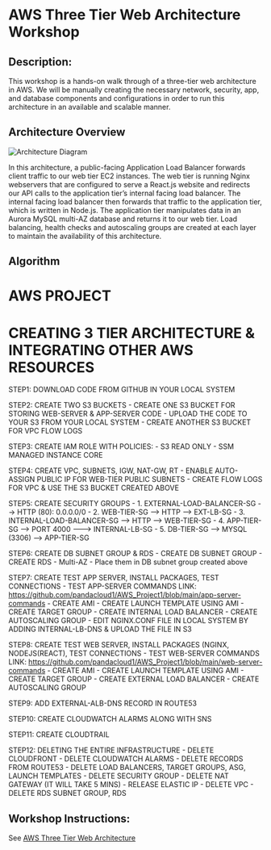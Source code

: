 # AWS Three Tier Web Architecture Workshop

## Description: 
This workshop is a hands-on walk through of a three-tier web architecture in AWS. We will be manually creating the necessary network, security, app, and database components and configurations in order to run this architecture in an available and scalable manner.

## Architecture Overview
![Architecture Diagram](https://github.com/aws-samples/aws-three-tier-web-architecture-workshop/blob/main/application-code/web-tier/src/assets/3TierArch.png)

In this architecture, a public-facing Application Load Balancer forwards client traffic to our web tier EC2 instances. The web tier is running Nginx webservers that are configured to serve a React.js website and redirects our API calls to the application tier’s internal facing load balancer. The internal facing load balancer then forwards that traffic to the application tier, which is written in Node.js. The application tier manipulates data in an Aurora MySQL multi-AZ database and returns it to our web tier. Load balancing, health checks and autoscaling groups are created at each layer to maintain the availability of this architecture.

## Algorithm
# AWS PROJECT
# CREATING 3 TIER ARCHITECTURE & INTEGRATING OTHER AWS RESOURCES

STEP1: DOWNLOAD CODE FROM GITHUB IN YOUR LOCAL SYSTEM

STEP2: CREATE TWO S3 BUCKETS 
		- CREATE ONE S3 BUCKET FOR STORING WEB-SERVER & APP-SERVER CODE 
		- UPLOAD THE CODE TO YOUR S3 FROM YOUR LOCAL SYSTEM
		- CREATE ANOTHER S3 BUCKET FOR VPC FLOW LOGS

STEP3: CREATE IAM ROLE WITH POLICIES:
        - S3 READ ONLY
        - SSM MANAGED INSTANCE CORE

STEP4: CREATE VPC, SUBNETS, IGW, NAT-GW, RT
		- ENABLE AUTO-ASSIGN PUBLIC IP FOR WEB-TIER PUBLIC SUBNETS
		- CREATE FLOW LOGS FOR VPC & USE THE S3 BUCKET CREATED ABOVE
		
STEP5: CREATE SECURITY GROUPS
        - 1. EXTERNAL-LOAD-BALANCER-SG --> HTTP (80): 0.0.0.0/0
        - 2. WEB-TIER-SG --> HTTP --> EXT-LB-SG
        - 3. INTERNAL-LOAD-BALANCER-SG --> HTTP --> WEB-TIER-SG
        - 4. APP-TIER-SG --> PORT 4000 ---> INTERNAL-LB-SG
        - 5. DB-TIER-SG --> MYSQL (3306) --> APP-TIER-SG

STEP6: CREATE DB SUBNET GROUP & RDS
        - CREATE DB SUBNET GROUP
        - CREATE RDS
          - Multi-AZ 
          - Place them in DB subnet group created above

STEP7: CREATE TEST APP SERVER, INSTALL PACKAGES, TEST CONNECTIONS
		- TEST APP-SERVER COMMANDS LINK: 
			https://github.com/pandacloud1/AWS_Project1/blob/main/app-server-commands
        - CREATE AMI
        - CREATE LAUNCH TEMPLATE USING AMI
        - CREATE TARGET GROUP
        - CREATE INTERNAL LOAD BALANCER
        - CREATE AUTOSCALING GROUP
		- EDIT NGINX.CONF FILE IN LOCAL SYSTEM BY ADDING INTERNAL-LB-DNS & UPLOAD THE FILE IN S3

STEP8: CREATE TEST WEB SERVER, INSTALL PACKAGES (NGINX, NODEJS(REACT), TEST CONNECTIONS
		- TEST WEB-SERVER COMMANDS LINK:
			https://github.com/pandacloud1/AWS_Project1/blob/main/web-server-commands
        - CREATE AMI
        - CREATE LAUNCH TEMPLATE USING AMI
        - CREATE TARGET GROUP
        - CREATE EXTERNAL LOAD BALANCER
        - CREATE AUTOSCALING GROUP

STEP9: ADD EXTERNAL-ALB-DNS RECORD IN ROUTE53

STEP10: CREATE CLOUDWATCH ALARMS ALONG WITH SNS

STEP11: CREATE CLOUDTRAIL

STEP12: DELETING THE ENTIRE INFRASTRUCTURE
        - DELETE CLOUDFRONT
        - DELETE CLOUDWATCH ALARMS
        - DELETE RECORDS FROM ROUTE53
        - DELETE LOAD BALANCERS, TARGET GROUPS, ASG, LAUNCH TEMPLATES
        - DELETE SECURITY GROUP
        - DELETE NAT GATEWAY (IT WILL TAKE 5 MINS)
        - RELEASE ELASTIC IP
        - DELETE VPC
        - DELETE RDS SUBNET GROUP, RDS

## Workshop Instructions:

See [AWS Three Tier Web Architecture](https://catalog.us-east-1.prod.workshops.aws/workshops/85cd2bb2-7f79-4e96-bdee-8078e469752a/en-US)
